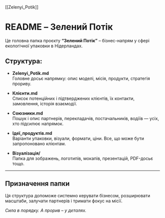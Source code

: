 [[Zelenyi_Potik]]
# README – Зелений Потік

Це головна папка проєкту **“Зелений Потік”** – бізнес-напрям у сфері екологічної упаковки в Нідерландах.

## Структура:

- **Zelenyi_Potik.md**  
  Головне досьє напрямку: опис моделі, місія, продукти, стратегія прориву.

- **Клієнти.md**  
  Список потенційних і підтверджених клієнтів, їх контакти, замовлення, історія взаємодії.

- **Союзники.md**  
  Пошук і опис партнерів, перекладачів, постачальників, водіїв — усіх, хто підсилює напрямок.

- **Ідеї_продуктів.md**  
  Варіанти упаковки, візуали, формати, ціни. Все, що може бути запропоновано клієнтам.

- **Візуалізація/**  
  Папка для зображень, логотипів, мокапів, презентацій, PDF-досьє тощо.

---

## Призначення папки

Ця структура допоможе системно керувати бізнесом, розширювати масштаби, залучати партнерів і тримати фокус на місії.

*Сила в порядку. А прорив – у деталях.*
